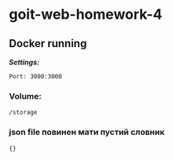 # goit-web-homework-4

## Docker running
***Settings:***
```
Port: 3000:3000
```

### Volume:
```
/storage
```
### json file повинен мати пустий словник
``` {} ```
